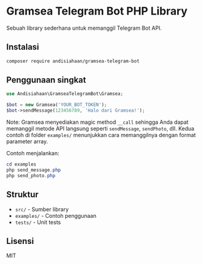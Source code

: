 # Gramsea Telegram Bot PHP Library

Sebuah library sederhana untuk memanggil Telegram Bot API.

## Instalasi

```bash
composer require andisiahaan/gramsea-telegram-bot
```

## Penggunaan singkat

```php
use Andisiahaan\GramseaTelegramBot\Gramsea;

$bot = new Gramsea('YOUR_BOT_TOKEN');
$bot->sendMessage(123456789, 'Halo dari Gramsea!');
```

Note: Gramsea menyediakan magic method `__call` sehingga Anda dapat memanggil metode API langsung
seperti `sendMessage`, `sendPhoto`, dll. Kedua contoh di folder `examples/` menunjukkan cara
memanggilnya dengan format parameter array.

Contoh menjalankan:

```powershell
cd examples
php send_message.php
php send_photo.php
```

## Struktur

- `src/` - Sumber library
- `examples/` - Contoh penggunaan
- `tests/` - Unit tests

## Lisensi
MIT
